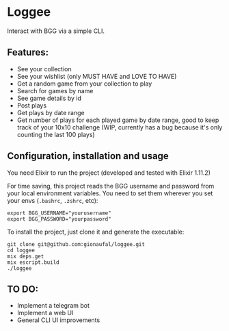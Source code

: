 # Loggee

Interact with BGG via a simple CLI.

## Features:

- See your collection
- See your wishlist (only MUST HAVE and LOVE TO HAVE)
- Get a random game from your collection to play
- Search for games by name
- See game details by id
- Post plays
- Get plays by date range
- Get number of plays for each played game by date range, good to keep track of
  your 10x10 challenge (WIP, currently has a bug because it's only counting the
last 100 plays)

## Configuration, installation and usage

You need Elixir to run the project (developed and tested with Elixir 1.11.2)

For time saving, this project reads the BGG username and password from your
local environment variables. You need to set them wherever you set your envs
(`.bashrc`, `.zshrc`, etc):

  ```
  export BGG_USERNAME="yourusername"
  export BGG_PASSWORD="yourpassword"
  ```

To install the project, just clone it and generate the executable:

  ```
  git clone git@github.com:gionaufal/loggee.git
  cd loggee
  mix deps.get
  mix escript.build
  ./loggee
  ```

## TO DO:

- Implement a telegram bot
- Implement a web UI
- General CLI UI improvements
